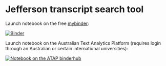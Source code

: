 # Jefferson transcript search tool

Launch notebook on the free [mybinder](https://mybinder.org): 

[![Binder](https://mybinder.org/badge_logo.svg)](https://mybinder.org/v2/gh/eanselluq/Search_tool/main?labpath=Jefferson_transcript_search_tool.ipynb)

Launch notebook on the Australian Text Analytics Platform (requires login through an Australian or certain international universities):

[![Notebook on the ATAP binderhub](https://binderhub.atap-binder.cloud.edu.au/badge_logo.svg)](https://binderhub.atap-binder.cloud.edu.au/v2/gh/eanselluq/Search_tool/main?labpath=Jefferson_transcript_search_tool.ipynb)
